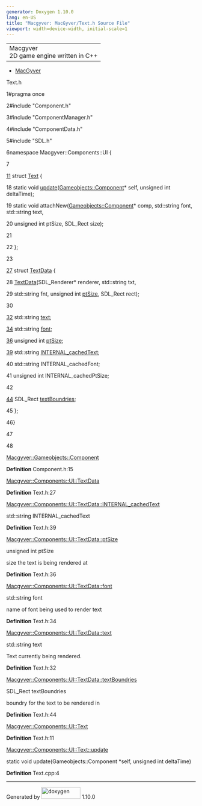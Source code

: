 ```yaml
---
generator: Doxygen 1.10.0
lang: en-US
title: "Macgyver: MacGyver/Text.h Source File"
viewport: width=device-width, initial-scale=1
---
```


<div id="top">

<div id="titlearea">

<table data-cellspacing="0" data-cellpadding="0">
<colgroup>
<col style="width: 100%" />
</colgroup>
<tbody>
<tr id="projectrow" class="odd">
<td id="projectalign"><div id="projectname">
Macgyver
</div>
<div id="projectbrief">
2D game engine written in C++
</div></td>
</tr>
</tbody>
</table>

</div>

<div id="main-nav">

</div>

<div id="nav-path" class="navpath">

- <a href="dir_e610925873bfe0bf19b07ca2b4f6d40b.html"
  class="el">MacGyver</a>

</div>

</div>

<div class="header">

<div class="headertitle">

<div class="title">

Text.h

</div>

</div>

</div>

<div class="contents">

<div class="fragment">

<div class="line">

<span id="l00001"></span><span class="lineno">
1</span><span class="preprocessor">\#pragma once</span>

</div>

<div class="line">

<span id="l00002"></span><span class="lineno">
2</span><span class="preprocessor">\#include "Component.h"</span>

</div>

<div class="line">

<span id="l00003"></span><span class="lineno">
3</span><span class="preprocessor">\#include "ComponentManager.h"</span>

</div>

<div class="line">

<span id="l00004"></span><span class="lineno">
4</span><span class="preprocessor">\#include "ComponentData.h"</span>

</div>

<div class="line">

<span id="l00005"></span><span class="lineno">
5</span><span class="preprocessor">\#include "SDL.h"</span>

</div>

<div class="line">

<span id="l00006"></span><span class="lineno">
6</span><span class="keyword">namespace </span>Macgyver::Components::UI
{

</div>

<div class="line">

<span id="l00007"></span><span class="lineno"> 7</span>

</div>

<div id="foldopen00011" class="foldopen" data-start="{" end="};">

<div class="line">

<span id="l00011"></span><span class="lineno">
<a href="struct_macgyver_1_1_components_1_1_u_i_1_1_text.html"
class="line">11</a></span> <span class="keyword">struct
</span><a href="struct_macgyver_1_1_components_1_1_u_i_1_1_text.html"
class="code hl_struct">Text</a> {

</div>

<div class="line">

<span id="l00018"></span><span class="lineno"> 18</span>
<span class="keyword">static</span>
<span class="keywordtype">void</span> <a
href="struct_macgyver_1_1_components_1_1_u_i_1_1_text.html#aa82ad75be88138ac97e8a94c79dec9a3"
class="code hl_function">update</a>(<a href="class_macgyver_1_1_gameobjects_1_1_component.html"
class="code hl_class">Gameobjects::Component</a>\* self,
<span class="keywordtype">unsigned</span>
<span class="keywordtype">int</span> deltaTime);

</div>

<div class="line">

<span id="l00019"></span><span class="lineno"> 19</span>
<span class="keyword">static</span>
<span class="keywordtype">void</span>
attachNew(<a href="class_macgyver_1_1_gameobjects_1_1_component.html"
class="code hl_class">Gameobjects::Component</a>\* comp, std::string
font, std::string text,

</div>

<div class="line">

<span id="l00020"></span><span class="lineno"> 20</span>
<span class="keywordtype">unsigned</span>
<span class="keywordtype">int</span> ptSize, SDL_Rect size);

</div>

<div class="line">

<span id="l00021"></span><span class="lineno"> 21</span>

</div>

<div class="line">

<span id="l00022"></span><span class="lineno"> 22</span> };

</div>

</div>

<div class="line">

<span id="l00023"></span><span class="lineno"> 23</span>

</div>

<div id="foldopen00027" class="foldopen" data-start="{" end="};">

<div class="line">

<span id="l00027"></span><span class="lineno">
<a href="struct_macgyver_1_1_components_1_1_u_i_1_1_text_data.html"
class="line">27</a></span> <span class="keyword">struct
</span><a href="struct_macgyver_1_1_components_1_1_u_i_1_1_text_data.html"
class="code hl_struct">TextData</a> {

</div>

<div class="line">

<span id="l00028"></span><span class="lineno"> 28</span>
<a href="struct_macgyver_1_1_components_1_1_u_i_1_1_text_data.html"
class="code hl_struct">TextData</a>(SDL_Renderer\* renderer, std::string
txt,

</div>

<div class="line">

<span id="l00029"></span><span class="lineno"> 29</span> std::string
fnt, <span class="keywordtype">unsigned</span>
<span class="keywordtype">int</span> <a
href="struct_macgyver_1_1_components_1_1_u_i_1_1_text_data.html#a53f25e47d34ec0e2598cb52c023a7a95"
class="code hl_variable">ptSize</a>, SDL_Rect rect);

</div>

<div class="line">

<span id="l00030"></span><span class="lineno"> 30</span>

</div>

<div class="line">

<span id="l00032"></span><span class="lineno"> <a
href="struct_macgyver_1_1_components_1_1_u_i_1_1_text_data.html#aeed5e9eaeab783aedf28b5ffd204a689"
class="line">32</a></span> std::string <a
href="struct_macgyver_1_1_components_1_1_u_i_1_1_text_data.html#aeed5e9eaeab783aedf28b5ffd204a689"
class="code hl_variable">text</a>;

</div>

<div class="line">

<span id="l00034"></span><span class="lineno"> <a
href="struct_macgyver_1_1_components_1_1_u_i_1_1_text_data.html#a7ec87ed9e7219d2648db89305f29542c"
class="line">34</a></span> std::string <a
href="struct_macgyver_1_1_components_1_1_u_i_1_1_text_data.html#a7ec87ed9e7219d2648db89305f29542c"
class="code hl_variable">font</a>;

</div>

<div class="line">

<span id="l00036"></span><span class="lineno"> <a
href="struct_macgyver_1_1_components_1_1_u_i_1_1_text_data.html#a53f25e47d34ec0e2598cb52c023a7a95"
class="line">36</a></span> <span class="keywordtype">unsigned</span>
<span class="keywordtype">int</span> <a
href="struct_macgyver_1_1_components_1_1_u_i_1_1_text_data.html#a53f25e47d34ec0e2598cb52c023a7a95"
class="code hl_variable">ptSize</a>;

</div>

<div class="line">

<span id="l00039"></span><span class="lineno"> <a
href="struct_macgyver_1_1_components_1_1_u_i_1_1_text_data.html#a1762f7a47312594561cbd2818a259bc8"
class="line">39</a></span> std::string <a
href="struct_macgyver_1_1_components_1_1_u_i_1_1_text_data.html#a1762f7a47312594561cbd2818a259bc8"
class="code hl_variable">INTERNAL_cachedText</a>;

</div>

<div class="line">

<span id="l00040"></span><span class="lineno"> 40</span> std::string
INTERNAL_cachedFont;

</div>

<div class="line">

<span id="l00041"></span><span class="lineno"> 41</span>
<span class="keywordtype">unsigned</span>
<span class="keywordtype">int</span> INTERNAL_cachedPtSize;

</div>

<div class="line">

<span id="l00042"></span><span class="lineno"> 42</span>

</div>

<div class="line">

<span id="l00044"></span><span class="lineno"> <a
href="struct_macgyver_1_1_components_1_1_u_i_1_1_text_data.html#afa8e9a0b8fc0ba2e20086e8bee510254"
class="line">44</a></span> SDL_Rect <a
href="struct_macgyver_1_1_components_1_1_u_i_1_1_text_data.html#afa8e9a0b8fc0ba2e20086e8bee510254"
class="code hl_variable">textBoundries</a>;

</div>

<div class="line">

<span id="l00045"></span><span class="lineno"> 45</span> };

</div>

</div>

<div class="line">

<span id="l00046"></span><span class="lineno"> 46</span>}

</div>

<div class="line">

<span id="l00047"></span><span class="lineno"> 47</span>

</div>

<div class="line">

<span id="l00048"></span><span class="lineno"> 48</span>

</div>

<div id="aclass_macgyver_1_1_gameobjects_1_1_component_html"
class="ttc">

<div class="ttname">

[Macgyver::Gameobjects::Component](class_macgyver_1_1_gameobjects_1_1_component.html)

</div>

<div class="ttdef">

**Definition** Component.h:15

</div>

</div>

<div id="astruct_macgyver_1_1_components_1_1_u_i_1_1_text_data_html"
class="ttc">

<div class="ttname">

[Macgyver::Components::UI::TextData](struct_macgyver_1_1_components_1_1_u_i_1_1_text_data.html)

</div>

<div class="ttdef">

**Definition** Text.h:27

</div>

</div>

<div id="astruct_macgyver_1_1_components_1_1_u_i_1_1_text_data_html_a1762f7a47312594561cbd2818a259bc8"
class="ttc">

<div class="ttname">

[Macgyver::Components::UI::TextData::INTERNAL_cachedText](struct_macgyver_1_1_components_1_1_u_i_1_1_text_data.html#a1762f7a47312594561cbd2818a259bc8)

</div>

<div class="ttdeci">

std::string INTERNAL_cachedText

</div>

<div class="ttdef">

**Definition** Text.h:39

</div>

</div>

<div id="astruct_macgyver_1_1_components_1_1_u_i_1_1_text_data_html_a53f25e47d34ec0e2598cb52c023a7a95"
class="ttc">

<div class="ttname">

[Macgyver::Components::UI::TextData::ptSize](struct_macgyver_1_1_components_1_1_u_i_1_1_text_data.html#a53f25e47d34ec0e2598cb52c023a7a95)

</div>

<div class="ttdeci">

unsigned int ptSize

</div>

<div class="ttdoc">

size the text is being rendered at

</div>

<div class="ttdef">

**Definition** Text.h:36

</div>

</div>

<div id="astruct_macgyver_1_1_components_1_1_u_i_1_1_text_data_html_a7ec87ed9e7219d2648db89305f29542c"
class="ttc">

<div class="ttname">

[Macgyver::Components::UI::TextData::font](struct_macgyver_1_1_components_1_1_u_i_1_1_text_data.html#a7ec87ed9e7219d2648db89305f29542c)

</div>

<div class="ttdeci">

std::string font

</div>

<div class="ttdoc">

name of font being used to render text

</div>

<div class="ttdef">

**Definition** Text.h:34

</div>

</div>

<div id="astruct_macgyver_1_1_components_1_1_u_i_1_1_text_data_html_aeed5e9eaeab783aedf28b5ffd204a689"
class="ttc">

<div class="ttname">

[Macgyver::Components::UI::TextData::text](struct_macgyver_1_1_components_1_1_u_i_1_1_text_data.html#aeed5e9eaeab783aedf28b5ffd204a689)

</div>

<div class="ttdeci">

std::string text

</div>

<div class="ttdoc">

Text currently being rendered.

</div>

<div class="ttdef">

**Definition** Text.h:32

</div>

</div>

<div id="astruct_macgyver_1_1_components_1_1_u_i_1_1_text_data_html_afa8e9a0b8fc0ba2e20086e8bee510254"
class="ttc">

<div class="ttname">

[Macgyver::Components::UI::TextData::textBoundries](struct_macgyver_1_1_components_1_1_u_i_1_1_text_data.html#afa8e9a0b8fc0ba2e20086e8bee510254)

</div>

<div class="ttdeci">

SDL_Rect textBoundries

</div>

<div class="ttdoc">

boundry for the text to be rendered in

</div>

<div class="ttdef">

**Definition** Text.h:44

</div>

</div>

<div id="astruct_macgyver_1_1_components_1_1_u_i_1_1_text_html"
class="ttc">

<div class="ttname">

[Macgyver::Components::UI::Text](struct_macgyver_1_1_components_1_1_u_i_1_1_text.html)

</div>

<div class="ttdef">

**Definition** Text.h:11

</div>

</div>

<div id="astruct_macgyver_1_1_components_1_1_u_i_1_1_text_html_aa82ad75be88138ac97e8a94c79dec9a3"
class="ttc">

<div class="ttname">

[Macgyver::Components::UI::Text::update](struct_macgyver_1_1_components_1_1_u_i_1_1_text.html#aa82ad75be88138ac97e8a94c79dec9a3)

</div>

<div class="ttdeci">

static void update(Gameobjects::Component \*self, unsigned int
deltaTime)

</div>

<div class="ttdef">

**Definition** Text.cpp:4

</div>

</div>

</div>

</div>

------------------------------------------------------------------------

<span class="small">Generated
by [<img src="doxygen.svg" class="footer" width="104" height="31"
alt="doxygen" />](https://www.doxygen.org/index.html) 1.10.0</span>
